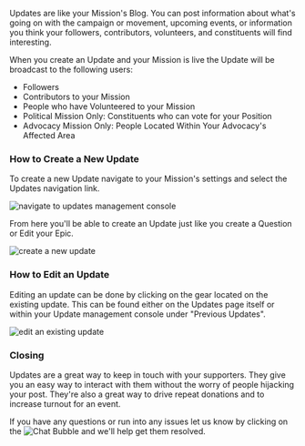Updates are like your Mission's Blog. You can post information about what's going 
on with the campaign or movement, upcoming events, or information you think
your followers, contributors, volunteers, and constituents will find interesting.

When you create an Update and your Mission is live the Update will be 
broadcast to the following users:

* Followers
* Contributors to your Mission
* People who have Volunteered to your Mission
* Political Mission Only: Constituents who can vote for your Position
* Advocacy Mission Only: People Located Within Your Advocacy's Affected Area

### How to Create a New Update ###
To create a new Update navigate to your Mission's settings and select the Updates
navigation link.

![navigate to updates management console][1]


From here you'll be able to create an Update just like you create a Question or 
Edit your Epic.

![create a new update][2]


### How to Edit an Update ###
Editing an update can be done by clicking on the gear located on the existing 
update. This can be found either on the Updates page itself or within your Update
management console under "Previous Updates".

![edit an existing update][4]


### Closing ###
Updates are a great way to keep in touch with your supporters. They give you an 
easy way to interact with them without the worry of people hijacking your post. 
They're also a great way to drive repeat donations and to increase turnout for an 
event.

If you have any questions or run into any issues let us know by clicking on 
the ![Chat Bubble][5] and we'll help get them resolved.



[1]: https://s3.amazonaws.com/sagebrew/long_term_static/help/navigate_to_updates.gif
[2]: https://s3.amazonaws.com/sagebrew/long_term_static/help/create_update.gif
[4]: https://s3.amazonaws.com/sagebrew/long_term_static/help/edit_update.gif
[5]: https://s3.amazonaws.com/sagebrew/long_term_static/help/chat_bubble.png
[6]: /help/quest/epic-management/
[7]: /conversations/